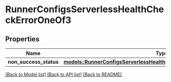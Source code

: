 # RunnerConfigsServerlessHealthCheckErrorOneOf3

## Properties

Name | Type | Description | Notes
------------ | ------------- | ------------- | -------------
**non_success_status** | [**models::RunnerConfigsServerlessHealthCheckErrorOneOf3NonSuccessStatus**](RunnerConfigsServerlessHealthCheckError_oneOf_3_non_success_status.md) |  | 

[[Back to Model list]](../README.md#documentation-for-models) [[Back to API list]](../README.md#documentation-for-api-endpoints) [[Back to README]](../README.md)



